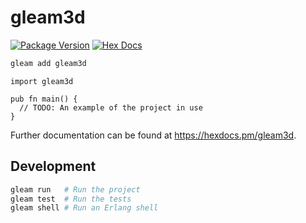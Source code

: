 # gleam3d

[![Package Version](https://img.shields.io/hexpm/v/gleam3d)](https://hex.pm/packages/gleam3d)
[![Hex Docs](https://img.shields.io/badge/hex-docs-ffaff3)](https://hexdocs.pm/gleam3d/)

```sh
gleam add gleam3d
```
```gleam
import gleam3d

pub fn main() {
  // TODO: An example of the project in use
}
```

Further documentation can be found at <https://hexdocs.pm/gleam3d>.

## Development

```sh
gleam run   # Run the project
gleam test  # Run the tests
gleam shell # Run an Erlang shell
```
